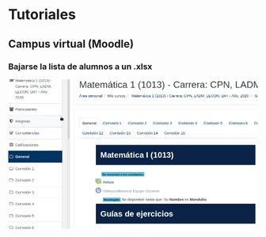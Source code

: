 # Tutoriales

## Campus virtual (Moodle)

### Bajarse la lista de alumnos a un .xlsx

![Bajarse lista alumnos del campus](/assets/tutoriales/bajarseExcelldeEstudiantesCampus.gif)